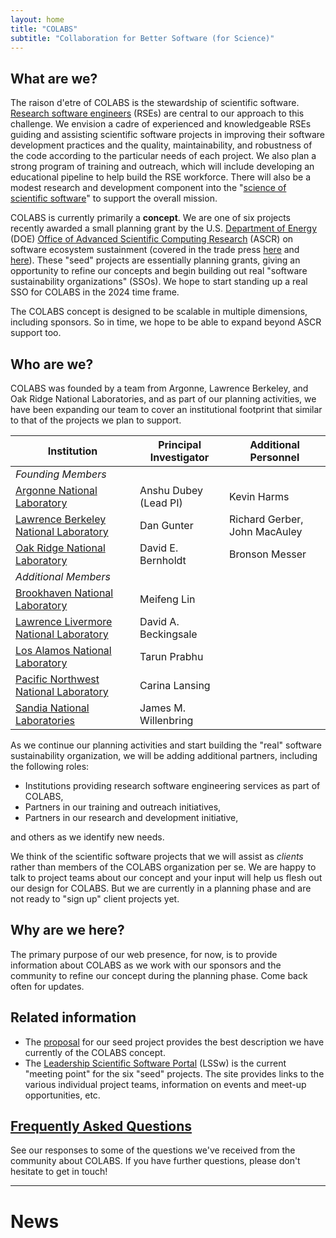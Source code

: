 ```yaml
---
layout: home
title: "COLABS"
subtitle: "Collaboration for Better Software (for Science)"
---
```


## What are we?

The raison d'etre of COLABS is the stewardship of scientific software.  [Research software engineers](https://us-rse.org/about/what-is-an-rse/) (RSEs) are central to our approach to this challenge.  We envision a cadre of experienced and knowledgeable RSEs guiding and assisting scientific software projects in improving their software development practices and the quality, maintainability, and robustness of the code according to the particular needs of each project.  We also plan a strong program of training and outreach, which will include developing an educational pipeline to help build the RSE workforce.  There will also be a modest research and development component into the "[science of scientific software](https://bssw.io/blog_posts/research-software-science-a-scientific-approach-to-understanding-and-improving-how-we-develop-and-use-software-for-research)" to support the overall mission.

COLABS is currently primarily a **concept**.  We are one of six projects recently awarded a small planning grant by the U.S. [Department of Energy](https://www.energy.gov/) (DOE) [Office of Advanced Scientific Computing Research](https://www.energy.gov/science/ascr/advanced-scientific-computing-research) (ASCR) on software ecosystem sustainment (covered in the trade press [here](https://insidehpc.com/2023/04/doe-ascr-picks-3-national-labs-for-hpc-and-post-exascale-software-sustainability/) and [here](https://www.hpcwire.com/off-the-wire/doe-ascr-selects-seed-collaborations-for-software-sustainability/)).  These "seed" projects are essentially planning grants, giving an opportunity to refine our concepts and begin building out real "software sustainability organizations" (SSOs).  We hope to start standing up a real SSO for COLABS in the 2024 time frame.

The COLABS concept is designed to be scalable in multiple dimensions, including sponsors.  So in time, we hope to be able to expand beyond ASCR support too.

## Who are we?

COLABS was founded by a team from Argonne, Lawrence Berkeley, and Oak Ridge National Laboratories, and as part of our planning activities, we have been expanding our team to cover an institutional footprint that similar to that of the projects we plan to support.

Institution | Principal Investigator | Additional Personnel
------------|------------------------|---------------------
*Founding Members* | |
[Argonne National Laboratory](https://www.anl.gov/) | Anshu Dubey (Lead PI) | Kevin Harms
[Lawrence Berkeley National Laboratory](https://www.lbl.gov/) | Dan Gunter | Richard Gerber, John MacAuley
[Oak Ridge National Laboratory](https://www.ornl.gov/) | David E. Bernholdt | Bronson Messer
*Additional Members* | | 
[Brookhaven National Laboratory](https://www.bnl.gov/) | Meifeng Lin
[Lawrence Livermore National Laboratory](https://www.llnl.gov/) | David A. Beckingsale
[Los Alamos National Laboratory](https://lanl.gov/) | Tarun Prabhu
[Pacific Northwest National Laboratory](https://pnnl.gov/) | Carina Lansing
[Sandia National Laboratories](https://sandia.gov/) | James M. Willenbring

As we continue our planning activities and start building the "real" software sustainability organization, we will be adding additional partners, including the following roles:

* Institutions providing research software engineering services as part of COLABS,
* Partners in our training and outreach initiatives,
* Partners in our research and development initiative,

and others as we identify new needs.

We think of the scientific software projects that we will assist as *clients* rather than members of the COLABS organization per se.  We are happy to talk to project teams about our concept and your input will help us flesh out our design for COLABS.  But we are currently in a planning phase and are not ready to "sign up" client projects yet.

## Why are we here?

The primary purpose of our web presence, for now, is to provide information about COLABS as we work with our sponsors and the community to refine our concept during the planning phase.
Come back often for updates.

## Related information

* The [proposal](/assets/documents/COLABS-Proposal.pdf) for our seed project provides the best description we have currently of the COLABS concept.
* The [Leadership Scientific Software Portal](https://leadershipscientificsoftware.github.io/) (LSSw) is the current "meeting point" for the six "seed" projects.  The site provides links to the various individual project teams, information on events and meet-up opportunities, etc. 

## [Frequently Asked Questions](faq)

See our responses to some of the questions we've received from the community about COLABS.  If you have further questions, please don't hesitate to get in touch!

---

# News
